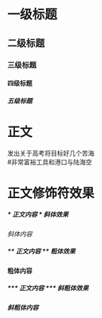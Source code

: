 # 一级标题
## 二级标题
### 三级标题
#### 四级标题
##### 五级标题

# 正文

发出关于高考将目标好几个苦海<br>
\#非常富裕工具和港口与陆海空

# 正文修饰符效果

##### \* 正文内容 \*  斜体效果
*斜体内容*
##### \*\* 正文内容 \*\* 粗体效果
**粗体内容**
##### \*\*\* 正文内容 \*\*\* 斜粗体效果
***斜粗体内容***
